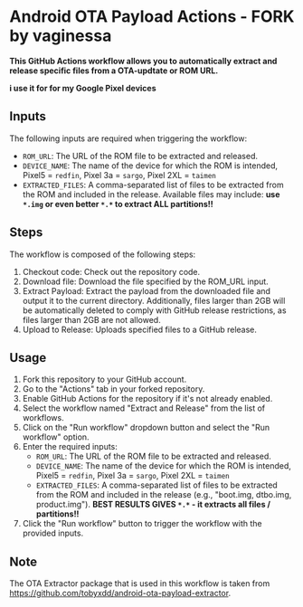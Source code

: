 # Android OTA Payload Actions - **FORK by vaginessa**

**This GitHub Actions workflow allows you to automatically extract and release specific files from a OTA-updtate or ROM URL.**  

**i use it for for my Google Pixel devices**

## Inputs

The following inputs are required when triggering the workflow:

-   `ROM_URL`: The URL of the ROM file to be extracted and released.
-   `DEVICE_NAME`: The name of the device for which the ROM is intended, Pixel5 = ```redfin```, Pixel 3a = ```sargo```, Pixel 2XL = ```taimen```
-   `EXTRACTED_FILES`: A comma-separated list of files to be extracted from the ROM and included in the release.
        Available files may include: **use ```*.img``` or even better ```*.*``` to extract ALL partitions!!**

## Steps

The workflow is composed of the following steps:

1. Checkout code: Check out the repository code.
2. Download file: Download the file specified by the ROM_URL input.
3. Extract Payload: Extract the payload from the downloaded file and output it to the current directory. Additionally, files larger than 2GB will be automatically deleted to comply with GitHub release restrictions, as files larger than 2GB are not allowed.
4. Upload to Release: Uploads specified files to a GitHub release.

## Usage

1. Fork this repository to your GitHub account.
2. Go to the "Actions" tab in your forked repository.
3. Enable GitHub Actions for the repository if it's not already enabled.
4. Select the workflow named "Extract and Release" from the list of workflows.
5. Click on the "Run workflow" dropdown button and select the "Run workflow" option.
6. Enter the required inputs:
    - `ROM_URL`: The URL of the ROM file to be extracted and released.
    - `DEVICE_NAME`: The name of the device for which the ROM is intended, Pixel5 = ```redfin```, Pixel 3a = ```sargo```, Pixel 2XL = ```taimen```
    - `EXTRACTED_FILES`: A comma-separated list of files to be extracted from the ROM and included in the release (e.g., "boot.img, dtbo.img, product.img").
      **BEST RESULTS GIVES ```*.*``` - it extracts all files / partitions!!**
7. Click the "Run workflow" button to trigger the workflow with the provided inputs.

## Note

The OTA Extractor package that is used in this workflow is taken from https://github.com/tobyxdd/android-ota-payload-extractor.
